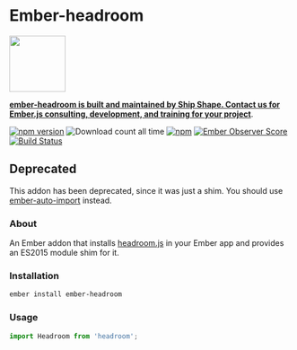 # Ember-headroom

<a href="https://shipshape.io/"><img src="http://i.imgur.com/KVqNjgO.png" width="100" height="100"/></a>

**[ember-headroom is built and maintained by Ship Shape. Contact us for Ember.js consulting, development, and training for your project](https://shipshape.io/ember-consulting)**.

[![npm version](https://badge.fury.io/js/ember-headroom.svg)](http://badge.fury.io/js/ember-headroom)
![Download count all time](https://img.shields.io/npm/dt/ember-headroom.svg)
[![npm](https://img.shields.io/npm/dm/ember-headroom.svg)]()
[![Ember Observer Score](http://emberobserver.com/badges/ember-headroom.svg)](http://emberobserver.com/addons/ember-headroom)
[![Build Status](https://travis-ci.org/shipshapecode/ember-headroom.svg)](https://travis-ci.org/shipshapecode/ember-headroom)

## Deprecated

This addon has been deprecated, since it was just a shim. You should use [ember-auto-import](https://github.com/ef4/ember-auto-import) instead.

### About

An Ember addon that installs [headroom.js](https://github.com/WickyNilliams/headroom.js) in your Ember app and provides an ES2015 module shim for it.

### Installation

```bash
ember install ember-headroom
```

### Usage

```js
import Headroom from 'headroom';
```

